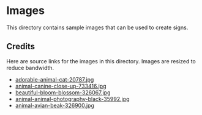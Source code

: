 # Images

This directory contains sample images that can be used to create signs.

## Credits

Here are source links for the images in this directory. Images are resized to
reduce bandwidth.

- [adorable-animal-cat-20787.jpg](https://www.pexels.com/photo/cat-whiskers-kitty-tabby-20787/)
- [animal-canine-close-up-733416.jpg](https://www.pexels.com/photo/close-up-photography-of-adult-black-and-white-short-coat-dog-733416/)
- [beautiful-bloom-blossom-326067.jpg](https://www.pexels.com/photo/close-up-of-butterfly-pollinating-flower-326067/)
- [animal-animal-photography-black-35992.jpg](https://www.pexels.com/photo/gorilla-animal-35992/)
- [animal-avian-beak-326900.jpg](https://www.pexels.com/photo/close-up-of-peacock-326900/)
